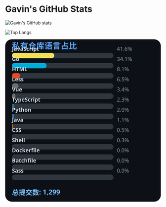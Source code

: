 # Gavin's GitHub Stats

![Gavin's GitHub stats](https://github-readme-stats.vercel.app/api?username=gavinhaydy&show_icons=true&theme=tokyonight)

![Top Langs](https://github-readme-stats.vercel.app/api/top-langs/?username=gavinhaydy&layout=compact)



























































<!-- PRIVATE_STATS_START -->
![私有仓库统计](./.github/private-stats.svg)
<!-- PRIVATE_STATS_END -->


























































